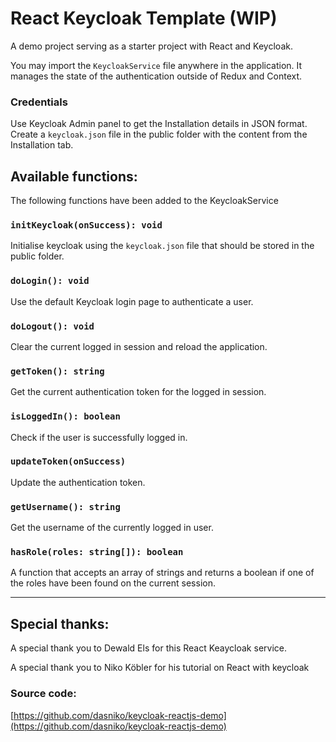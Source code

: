 # React Keycloak Template (WIP)

A demo project serving as a starter project with React and Keycloak.

You may import the `KeycloakService` file anywhere in the application. It manages the state of the authentication outside of Redux and Context.

### Credentials

Use Keycloak Admin panel to get the Installation details in JSON format. Create a `keycloak.json` file in the public folder with the content from the Installation tab.

## Available functions:

The following functions have been added to the KeycloakService

### `initKeycloak(onSuccess): void`

Initialise keycloak using the `keycloak.json` file that should be stored in the public folder.

### `doLogin(): void`

Use the default Keycloak login page to authenticate a user.

### `doLogout(): void`

Clear the current logged in session and reload the application.

### `getToken(): string`

Get the current authentication token for the logged in session.

### `isLoggedIn(): boolean`

Check if the user is successfully logged in.

### `updateToken(onSuccess)`

Update the authentication token.

### `getUsername(): string`

Get the username of the currently logged in user.

### `hasRole(roles: string[]): boolean`

A function that accepts an array of strings and returns a boolean if one of the roles have been found on the current session.

---

## Special thanks:

A special thank you to Dewald Els for this React Keaycloak service.

A special thank you to Niko Köbler for his tutorial on React with keycloak

### Source code:

[https://github.com/dasniko/keycloak-reactjs-demo](https://github.com/dasniko/keycloak-reactjs-demo)
